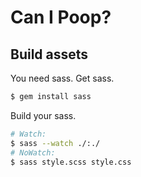 # Can I Poop?

## Build assets

You need sass. Get sass.

```bash
$ gem install sass
```

Build your sass.
```bash
# Watch:
$ sass --watch ./:./
# NoWatch:
$ sass style.scss style.css
```

